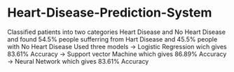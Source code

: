 # Heart-Disease-Prediction-System
Classified patients into two categories Heart Disease and No Heart Disease and found 54.5% people sufferring from Hart Disease and 45.5% people with No Heart Disease
Used three models
 -> Logistic Regression wich gives 83.61% Accuracy
 -> Support vector Machine which gives 86.89% Accuracy
 -> Neural Network which gives 83.61% Accuracy

